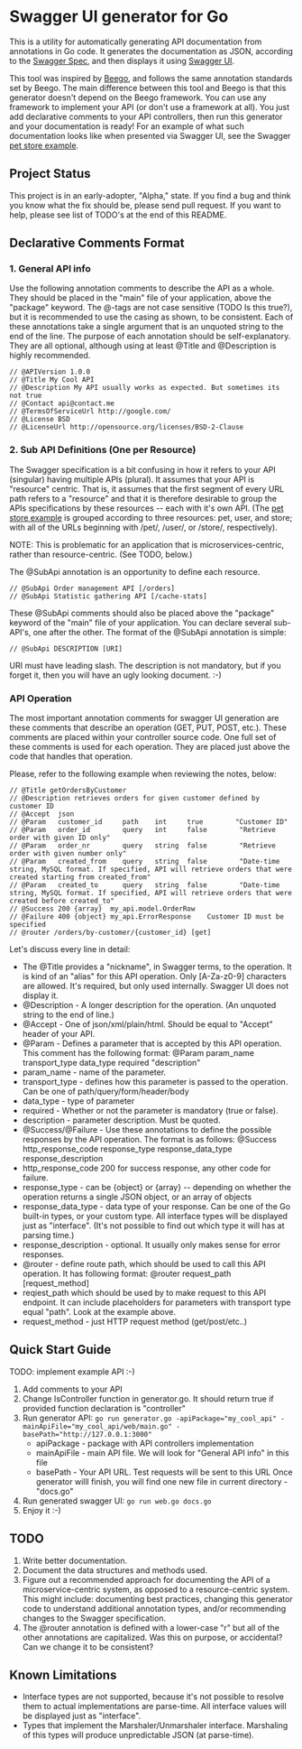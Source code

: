 Swagger UI generator for Go
===========================

This is a utility for automatically generating API documentation from annotations in Go code. It generates the documentation as JSON, according to the [Swagger Spec](https://github.com/wordnik/swagger-spec), and then displays it using [Swagger UI](https://github.com/wordnik/swagger-ui).

This tool was inspired by [Beego](http://beego.me/docs/advantage/docs.md), and follows the same annotation standards set by Beego. The main difference between this tool and Beego is that this generator doesn't depend on the Beego framework. You can use any framework to implement your API (or don't use a framework at all). You just add declarative comments to your API controllers, then run this generator and your documentation is ready! For an example of what such documentation looks like when presented via Swagger UI, see the Swagger [pet store example](http://petstore.swagger.wordnik.com/).

Project Status
--------------
This project is in an early-adopter, "Alpha," state. If you find a bug and think you know what the fix should be, please send pull request. If you want to help, please see list of TODO's at the end of this README.


Declarative Comments Format
---------------------------

### 1. General API info

Use the following annotation comments to describe the API as a whole.
They should be placed in the "main" file of your application, above the "package" keyword.
The @-tags are not case sensitive (TODO Is this true?), but it is recommended to use the casing as shown, to be consistent.
Each of these annotations take a single argument that is an unquoted string to the end of the line.
The purpose of each annotation should be self-explanatory.
They are all optional, although using at least @Title and @Description is highly recommended.

    // @APIVersion 1.0.0
    // @Title My Cool API
    // @Description My API usually works as expected. But sometimes its not true
    // @Contact api@contact.me
    // @TermsOfServiceUrl http://google.com/
    // @License BSD
    // @LicenseUrl http://opensource.org/licenses/BSD-2-Clause



### 2. Sub API Definitions (One per Resource)

The Swagger specification is a bit confusing in how it refers to your API (singular) having multiple APIs (plural). It assumes that your API is "resource" centric. That is, it assumes that the first segment of every URL path refers to a "resource" and that it is therefore desirable to group the APIs specifications by these resources -- each with it's own API. (The [pet store example](http://petstore.swagger.wordnik.com/) is grouped according to three resources: pet, user, and store; with all of the URLs beginning with /pet/, /user/, or /store/, respectively).

NOTE: This is problematic for an application that is microservices-centric, rather than resource-centric. (See TODO, below.)

The @SubApi annotation is an opportunity to define each resource.

    // @SubApi Order management API [/orders]
    // @SubApi Statistic gathering API [/cache-stats]

These @SubApi comments should also be placed above the "package" keyword of the "main" file of your application. You can declare several sub-API's, one after the other. The format of the @SubApi annotation is simple:

    // @SubApi DESCRIPTION [URI]

URI must have leading slash. The description is not mandatory, but if you forget it, then you will have an ugly looking document. :-)


### API Operation

The most important annotation comments for swagger UI generation are these comments that describe an operation (GET, PUT, POST, etc.). These comments are placed within your controller source code. One full set of these comments is used for each operation. They are placed just above the code that handles that operation.

Please, refer to the following example when reviewing the notes, below:

    // @Title getOrdersByCustomer
    // @Description retrieves orders for given customer defined by customer ID
    // @Accept  json
    // @Param   customer_id     path    int     true        "Customer ID"
    // @Param   order_id        query   int     false        "Retrieve order with given ID only"
    // @Param   order_nr        query   string  false        "Retrieve order with given number only"
    // @Param   created_from    query   string  false        "Date-time string, MySQL format. If specified, API will retrieve orders that were created starting from created_from"
    // @Param   created_to      query   string  false        "Date-time string, MySQL format. If specified, API will retrieve orders that were created before created_to"
    // @Success 200 {array}  my_api.model.OrderRow
    // @Failure 400 {object} my_api.ErrorResponse    Customer ID must be specified
    // @router /orders/by-customer/{customer_id} [get]

Let's discuss every line in detail:
* The @Title provides a "nickname", in Swagger terms, to the operation. It is kind of an "alias" for this API operation. Only [A-Za-z0-9] characters are allowed. It's required, but only used internally. Swagger UI does not display it.
* @Description - A longer description for the operation. (An unquoted string to the end of line.)
* @Accept - One of json/xml/plain/html. Should be equal to "Accept" header of your API.
* @Param - Defines a parameter that is accepted by this API operation. This comment has the following format:
 @Param  param_name  transport_type  data_type  required  "description"
 * param_name  - name of the parameter.
 * transport_type  - defines how this parameter is passed to the operation. Can be one of path/query/form/header/body
 * data_type  - type of parameter
 * required - Whether or not the parameter is mandatory (true or false).
 * description - parameter description. Must be quoted.
* @Success/@Failure - Use these annotations to define the possible responses by the API operation. The format is as follows:
 @Success http_response_code response_type response_data_type response_description
 * http_response_code 200 for success response, any other code for failure.
 * response_type - can be {object} or {array} -- depending on whether the operation returns a single JSON object, or an array of objects
 * response_data_type - data type of your response. Can be one of the Go built-in types, or your custom type. All interface types will be displayed just as "interface". (It's not possible to find out which type it will has at parsing time.)
 * response_description - optional. It usually only makes sense for error responses.
* @router - define route path, which should be used to call this API operation. It has following format:
 @router request_path [request_method]
 * reqiest_path which should be used by to make request to this API endpoint. It can include placeholders for parameters with transport type equal "path". Look at the example above.
 * request_method - just HTTP request method (get/post/etc..)


Quick Start Guide
-----------------
TODO: implement example API :-)
1. Add comments to your API
2. Change IsController function in generator.go. It should return true if provided function declaration is "controller"
3. Run generator API:
  `go run generator.go -apiPackage="my_cool_api" -mainApiFile="my_cool_api/web/main.go" -basePath="http://127.0.0.1:3000"`
    * apiPackage  - package with API controllers implementation
    * mainApiFile - main API file. We will look for "General API info" in this file
    * basePath    - Your API URL. Test requests will be sent to this URL
  Once generator willl finish, you will find one new file in current directory - "docs.go"
4. Run generated swagger UI:
 `go run web.go docs.go`
5. Enjoy it :-)


TODO
----
1. Write better documentation.
2. Document the data structures and methods used.
3. Figure out a recommended approach for documenting the API of a microservice-centric system, as opposed to a resource-centric system. This might include: documenting best practices, changing this generator code to understand additional annotation types, and/or recommending changes to the Swagger specification.
4. The @router annotation is defined with a lower-case "r" but all of the other annotations are capitalized. Was this on purpose, or accidental? Can we change it to be consistent?

Known Limitations
-----------------
* Interface types are not supported, because it's not possible to resolve them to actual implementations are parse-time. All interface values will be displayed just as "interface".
* Types that implement the Marshaler/Unmarshaler interface. Marshaling of this types will produce unpredictable JSON (at parse-time).


